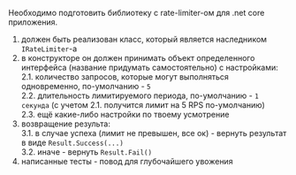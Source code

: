 Необходимо подготовить библиотеку с rate-limiter-ом для .net core приложения. 
1. должен быть реализован класс, который является наследником `IRateLimiter`-а
2. в конструкторе он должен принимать объект определенного интерфейса (название придумать самостоятельно) с настройками:
2.1. количество запросов, которые могут выполняться одновременно, по-умолчанию - `5`  
2.2. длительность лимитируемого периода, по-умолчанию - `1 секунда` (с учетом 2.1. получится лимит на 5 RPS по-умолчанию)  
2.3. ещё какие-либо настройки по твоему усмотрение  
3. возвращение результа:  
3.1. в случае успеха (лимит не превышен, все ок) - вернуть результат в виде `Result.Success(...)`  
3.2. иначе - вернуть `Result.Fail()`  
4. написанные тесты - повод для глубочайшего увожения  
